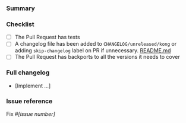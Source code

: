 <!--
NOTE: Please read the CONTRIBUTING.md guidelines before submitting your patch,
and ensure you followed them all:
https://github.com/Kong/kong/blob/master/CONTRIBUTING.md#contributing
-->

### Summary

<!--- Why is this change required? What problem does it solve? -->

### Checklist

- [ ] The Pull Request has tests
- [ ] A changelog file has been added to `CHANGELOG/unreleased/kong` or adding `skip-changelog` label on PR if unnecessary. [README.md](https://github.com/Kong/kong/blob/master/CHANGELOG/README.md)
- [ ] The Pull Request has backports to all the versions it needs to cover

### Full changelog

* [Implement ...]

### Issue reference

<!--- If it fixes an open issue, please link to the issue here. -->
Fix #_[issue number]_
